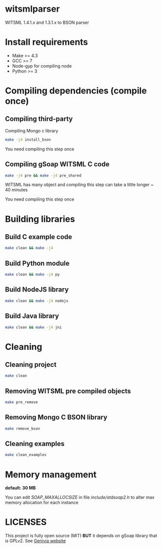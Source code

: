 # witsmlparser
WITSML 1.4.1.x and 1.3.1.x to BSON parser

# Install requirements

- Make >= 4.3
- GCC >= 7
- Node-gyp for compiling node
- Python >= 3

# Compiling dependencies (compile once)

## Compiling third-party

Compiling Mongo c library

```sh
make -j4 install_bson
```
You need compiling this step once

## Compiling gSoap WITSML C code

```sh
make -j4 pre && make -j4 pre_shared
```

WITSML has many object and compiling this step can take a little longer ~ 40 minutes

You need compiling this step once

# Building libraries

## Build C example code

```sh
make clean && make -j4
```

## Build Python module

```sh
make clean && make -j4 py
```

## Build NodeJS library

```sh
make clean && make -j4 nodejs
```

## Build Java library

```sh
make clean && make -j4 jni
```

# Cleaning

## Cleaning project

```sh
make clean
```

## Removing WITSML pre compiled objects

```sh
make pre_remove
```

## Removing Mongo C BSON library

```sh
make remove_bson
```

## Cleaning examples

```sh
make clean_examples
```

# Memory management

**default: 30 MB**

You can edit _SOAP_MAXALLOCSIZE_ in file _include/stdsoap2.h_ to alter max memory allocation for each instance

# LICENSES

This project is fully open source (MIT) **BUT** it depends on gSoap library that is GPLv2. See [Genivia website](https://www.genivia.com/products.html)

